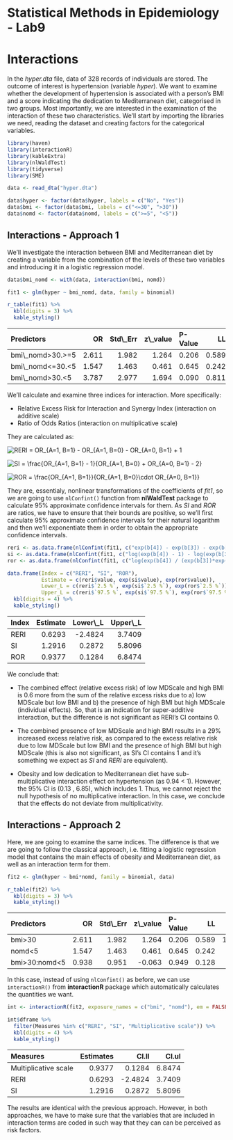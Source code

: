 Statistical Methods in Epidemiology - Lab9
================

# Interactions

In the *hyper.dta* file, data of 328 records of individuals are stored.
The outcome of interest is hypertension (variable *hyper*). We want to
examine whether the development of hypertension is associated with a
person’s BMI and a score indicating the dedication to Mediterranean
diet, categorised in two groups. Most importantly, we are interested in
the examination of the interaction of these two characteristics. We’ll
start by importing the libraries we need, reading the dataset and
creating factors for the categorical variables.

``` r
library(haven)
library(interactionR)
library(kableExtra)
library(nlWaldTest)
library(tidyverse)
library(SME)
```

``` r
data <- read_dta("hyper.dta")

data$hyper <- factor(data$hyper, labels = c("No", "Yes"))
data$bmi <- factor(data$bmi, labels = c("<=30", ">30"))
data$nomd <- factor(data$nomd, labels = c(">=5", "<5"))
```

## Interactions - Approach 1

We’ll investigate the interaction between BMI and Mediterranean diet by
creating a variable from the combination of the levels of these two
variables and introducing it in a logistic regression model.

``` r
data$bmi_nomd <- with(data, interaction(bmi, nomd))

fit1 <- glm(hyper ~ bmi_nomd, data, family = binomial)

r_table(fit1) %>%
  kbl(digits = 3) %>%
  kable_styling()
```

<table class="table" style="margin-left: auto; margin-right: auto;">
<thead>
<tr>
<th style="text-align:left;">
Predictors
</th>
<th style="text-align:right;">
OR
</th>
<th style="text-align:right;">
Std\_Err
</th>
<th style="text-align:right;">
z\_value
</th>
<th style="text-align:left;">
P-Value
</th>
<th style="text-align:right;">
LL
</th>
<th style="text-align:right;">
UL
</th>
</tr>
</thead>
<tbody>
<tr>
<td style="text-align:left;">
bmi\_nomd&gt;30.&gt;=5
</td>
<td style="text-align:right;">
2.611
</td>
<td style="text-align:right;">
1.982
</td>
<td style="text-align:right;">
1.264
</td>
<td style="text-align:left;">
0.206
</td>
<td style="text-align:right;">
0.589
</td>
<td style="text-align:right;">
11.565
</td>
</tr>
<tr>
<td style="text-align:left;">
bmi\_nomd&lt;=30.&lt;5
</td>
<td style="text-align:right;">
1.547
</td>
<td style="text-align:right;">
1.463
</td>
<td style="text-align:right;">
0.461
</td>
<td style="text-align:left;">
0.645
</td>
<td style="text-align:right;">
0.242
</td>
<td style="text-align:right;">
9.878
</td>
</tr>
<tr>
<td style="text-align:left;">
bmi\_nomd&gt;30.&lt;5
</td>
<td style="text-align:right;">
3.787
</td>
<td style="text-align:right;">
2.977
</td>
<td style="text-align:right;">
1.694
</td>
<td style="text-align:left;">
0.090
</td>
<td style="text-align:right;">
0.811
</td>
<td style="text-align:right;">
17.681
</td>
</tr>
</tbody>
</table>

We’ll calculate and examine three indices for interaction. More
specifically:

-   Relative Excess Risk for Interaction and Synergy Index (interaction
    on additive scale)
-   Ratio of Odds Ratios (interaction on multiplicative scale)

They are calculated as:

![RERI = OR\_{A=1, B=1} - OR\_{A=1, B=0} - OR\_{A=0, B=1} + 1](https://latex.codecogs.com/png.latex?%5Cdpi{100}RERI%20%3D%20OR_%7BA%3D1%2C%20B%3D1%7D%20-%20OR_%7BA%3D1%2C%20B%3D0%7D%20-%20OR_%7BA%3D0%2C%20B%3D1%7D%20%2B%201 "RERI = OR_{A=1, B=1} - OR_{A=1, B=0} - OR_{A=0, B=1} + 1")

![SI = \\frac{OR\_{A=1, B=1} - 1}{OR\_{A=1, B=0} + OR\_{A=0, B=1} - 2}](https://latex.codecogs.com/png.latex?%5Cdpi{100}SI%20%3D%20%5Cfrac%7BOR_%7BA%3D1%2C%20B%3D1%7D%20-%201%7D%7BOR_%7BA%3D1%2C%20B%3D0%7D%20%2B%20OR_%7BA%3D0%2C%20B%3D1%7D%20-%202%7D "SI = \frac{OR_{A=1, B=1} - 1}{OR_{A=1, B=0} + OR_{A=0, B=1} - 2}")

![ROR = \\frac{OR\_{A=1, B=1}}{OR\_{A=1, B=0}\\cdot OR\_{A=0, B=1}}](https://latex.codecogs.com/png.latex?%5Cdpi{100}ROR%20%3D%20%5Cfrac%7BOR_%7BA%3D1%2C%20B%3D1%7D%7D%7BOR_%7BA%3D1%2C%20B%3D0%7D%5Ccdot%20OR_%7BA%3D0%2C%20B%3D1%7D%7D "ROR = \frac{OR_{A=1, B=1}}{OR_{A=1, B=0}\cdot OR_{A=0, B=1}}")

They are, essentialy, nonlinear transformations of the coefficients of
*fit1*, so we are going to use `nlConfint()` function from
**nlWaldTest** package to calculate 95% approximate confidence intervals
for them. As *SI* and *ROR* are ratios, we have to ensure that their
bounds are positive, so we’ll first calculate 95% approximate confidence
intervals for their natural logarithm and then we’ll exponentiate them
in order to obtain the appropriate confidence intervals.

``` r
reri <- as.data.frame(nlConfint(fit1, c("exp(b[4]) - exp(b[3]) - exp(b[2]) + 1")))
si <- as.data.frame(nlConfint(fit1, c("log(exp(b[4]) - 1) - log(exp(b[3]) + exp(b[2]) - 2)")))
ror <- as.data.frame(nlConfint(fit1, c("log(exp(b[4]) / (exp(b[3])*exp(b[2])))")))

data.frame(Index = c("RERI", "SI", "ROR"),
           Estimate = c(reri$value, exp(si$value), exp(ror$value)),
           Lower_L = c(reri$`2.5 %`, exp(si$`2.5 %`), exp(ror$`2.5 %`)),
           Upper_L = c(reri$`97.5 %`, exp(si$`97.5 %`), exp(ror$`97.5 %`))) %>%
  kbl(digits = 4) %>%
  kable_styling()
```

<table class="table" style="margin-left: auto; margin-right: auto;">
<thead>
<tr>
<th style="text-align:left;">
Index
</th>
<th style="text-align:right;">
Estimate
</th>
<th style="text-align:right;">
Lower\_L
</th>
<th style="text-align:right;">
Upper\_L
</th>
</tr>
</thead>
<tbody>
<tr>
<td style="text-align:left;">
RERI
</td>
<td style="text-align:right;">
0.6293
</td>
<td style="text-align:right;">
-2.4824
</td>
<td style="text-align:right;">
3.7409
</td>
</tr>
<tr>
<td style="text-align:left;">
SI
</td>
<td style="text-align:right;">
1.2916
</td>
<td style="text-align:right;">
0.2872
</td>
<td style="text-align:right;">
5.8096
</td>
</tr>
<tr>
<td style="text-align:left;">
ROR
</td>
<td style="text-align:right;">
0.9377
</td>
<td style="text-align:right;">
0.1284
</td>
<td style="text-align:right;">
6.8474
</td>
</tr>
</tbody>
</table>

We conclude that:

-   The combined effect (relative excess risk) of low MDScale and high
    BMI is 0.6 more from the sum of the relative excess risks due to a)
    low MDScale but low BMI and b) the presence of high BMI but high
    MDScale (individual effects). So, that is an indication for
    super-additive interaction, but the difference is not significant as
    RERI’s CI contains 0.

-   The combined presence of low MDScale and high BMI results in a 29%
    increased excess relative risk, as compared to the excess relative
    risk due to low MDScale but low BMI and the presence of high BMI but
    high MDScale (this is also not significant, as SI’s CI contains 1
    and it’s something we expect as *SI* and *RERI* are equivalent).

-   Obesity and low dedication to Mediterranean diet have
    sub-multiplicative interaction effect on hypertension (as 0.94 &lt;
    1). However, the 95% CI is (0.13 , 6.85), which includes 1. Thus, we
    cannot reject the null hypothesis of no multiplicative interaction.
    In this case, we conclude that the effects do not deviate from
    multiplicativity.

## Interactions - Approach 2

Here, we are going to examine the same indices. The difference is that
we are going to follow the classical approach, i.e. fitting a logistic
regression model that contains the main effects of obesity and
Mediterranean diet, as well as an interaction term for them.

``` r
fit2 <- glm(hyper ~ bmi*nomd, family = binomial, data)

r_table(fit2) %>%
  kbl(digits = 3) %>%
  kable_styling()
```

<table class="table" style="margin-left: auto; margin-right: auto;">
<thead>
<tr>
<th style="text-align:left;">
Predictors
</th>
<th style="text-align:right;">
OR
</th>
<th style="text-align:right;">
Std\_Err
</th>
<th style="text-align:right;">
z\_value
</th>
<th style="text-align:left;">
P-Value
</th>
<th style="text-align:right;">
LL
</th>
<th style="text-align:right;">
UL
</th>
</tr>
</thead>
<tbody>
<tr>
<td style="text-align:left;">
bmi&gt;30
</td>
<td style="text-align:right;">
2.611
</td>
<td style="text-align:right;">
1.982
</td>
<td style="text-align:right;">
1.264
</td>
<td style="text-align:left;">
0.206
</td>
<td style="text-align:right;">
0.589
</td>
<td style="text-align:right;">
11.565
</td>
</tr>
<tr>
<td style="text-align:left;">
nomd&lt;5
</td>
<td style="text-align:right;">
1.547
</td>
<td style="text-align:right;">
1.463
</td>
<td style="text-align:right;">
0.461
</td>
<td style="text-align:left;">
0.645
</td>
<td style="text-align:right;">
0.242
</td>
<td style="text-align:right;">
9.878
</td>
</tr>
<tr>
<td style="text-align:left;">
bmi&gt;30:nomd&lt;5
</td>
<td style="text-align:right;">
0.938
</td>
<td style="text-align:right;">
0.951
</td>
<td style="text-align:right;">
-0.063
</td>
<td style="text-align:left;">
0.949
</td>
<td style="text-align:right;">
0.128
</td>
<td style="text-align:right;">
6.847
</td>
</tr>
</tbody>
</table>

In this case, instead of using `nlConfint()` as before, we can use
`interactionR()` from **interactionR** package which automatically
calculates the quantities we want.

``` r
int <- interactionR(fit2, exposure_names = c("bmi", "nomd"), em = FALSE)

int$dframe %>%
  filter(Measures %in% c("RERI", "SI", "Multiplicative scale")) %>%
  kbl(digits = 4) %>%
  kable_styling()
```

<table class="table" style="margin-left: auto; margin-right: auto;">
<thead>
<tr>
<th style="text-align:left;">
Measures
</th>
<th style="text-align:right;">
Estimates
</th>
<th style="text-align:right;">
CI.ll
</th>
<th style="text-align:right;">
CI.ul
</th>
</tr>
</thead>
<tbody>
<tr>
<td style="text-align:left;">
Multiplicative scale
</td>
<td style="text-align:right;">
0.9377
</td>
<td style="text-align:right;">
0.1284
</td>
<td style="text-align:right;">
6.8474
</td>
</tr>
<tr>
<td style="text-align:left;">
RERI
</td>
<td style="text-align:right;">
0.6293
</td>
<td style="text-align:right;">
-2.4824
</td>
<td style="text-align:right;">
3.7409
</td>
</tr>
<tr>
<td style="text-align:left;">
SI
</td>
<td style="text-align:right;">
1.2916
</td>
<td style="text-align:right;">
0.2872
</td>
<td style="text-align:right;">
5.8096
</td>
</tr>
</tbody>
</table>

The results are identical with the previous approach. However, in both
approaches, we have to make sure that the variables that are included in
interaction terms are coded in such way that they can can be perceived
as risk factors.
